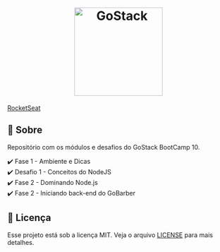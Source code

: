 <h1 align="center">
    <img alt="GoStack" src="https://rocketseat-cdn.s3-sa-east-1.amazonaws.com/bootcamp-header.png" width="200px" />
</h1>

[RocketSeat](https://rocketseat.com.br/)  

## :rocket: Sobre
Repositório com os módulos e desafios do GoStack BootCamp 10.  

:heavy_check_mark: Fase 1 - Ambiente e Dicas  
:heavy_check_mark: Desafio 1 - Conceitos do NodeJS  
:heavy_check_mark: Fase 2 - Dominando Node.js  
:heavy_check_mark: Fase 2 - Iniciando back-end do GoBarber  
 

## :memo: Licença

Esse projeto está sob a licença MIT. Veja o arquivo [LICENSE](./LICENSE) para mais detalhes.
